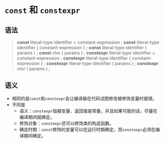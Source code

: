 # `const` 和 `constexpr`
## 语法
>  **const** literal-type identifier = constant-expression ; **const** literal-type identifier { constant-expression } ; **const** literal-type identifier ( params ) ; **const** ctor ( params ) ; 
> **constexpr** literal-type identifier = constant-expression ; **constexpr** literal-type identifier { constant-expression } ; **constexpr** literal-type identifier ( params ) ; **constexpr** ctor ( params ) ; 
## 语义
- 相同的是`const`和`constexpr`会让编译器在代码试图修改被修饰变量时报错。
- 不同是
  - 语义：`constexpr`指被变量、返回值是常量，并且如果可能的话，尽量在编译期间就确定。
  - 修饰对象：`constexpr`还可以修饰类的构造函数。
  - 确定时期：`const`修饰的变量可以在运行时期确定，而`constexpr`必须在编译期间确定。


